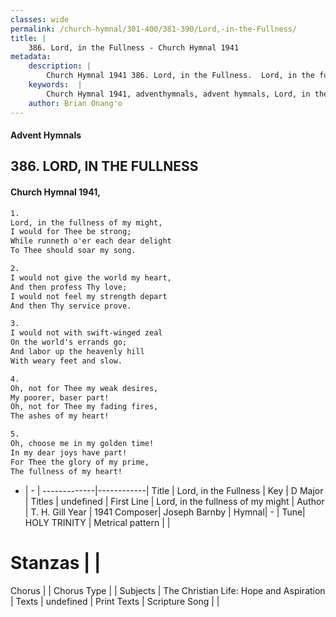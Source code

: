 ```yaml
---
classes: wide
permalink: /church-hymnal/301-400/381-390/Lord,-in-the-Fullness/
title: |
    386. Lord, in the Fullness - Church Hymnal 1941
metadata:
    description: |
        Church Hymnal 1941 386. Lord, in the Fullness.  Lord, in the fullness of my might,  I would for Thee be strong;  While runneth o'er each dear delight  To Thee should soar my song. 
    keywords:  |
        Church Hymnal 1941, adventhymnals, advent hymnals, Lord, in the Fullness, Lord, in the fullness of my might. 
    author: Brian Onang'o
---
```


#### Advent Hymnals
## 386. LORD, IN THE FULLNESS
####  Church Hymnal 1941,

```txt
1.
Lord, in the fullness of my might, 
I would for Thee be strong; 
While runneth o'er each dear delight 
To Thee should soar my song. 

2.
I would not give the world my heart, 
And then profess Thy love; 
I would not feel my strength depart 
And then Thy service prove. 

3.
I would not with swift-winged zeal 
On the world's errands go; 
And labor up the heavenly hill 
With weary feet and slow. 

4.
Oh, not for Thee my weak desires, 
My poorer, baser part! 
Oh, not for Thee my fading fires, 
The ashes of my heart! 

5.
Oh, choose me in my golden time! 
In my dear joys have part! 
For Thee the glory of my prime, 
The fullness of my heart!

```

- |   -  |
-------------|------------|
Title | Lord, in the Fullness |
Key | D Major |
Titles | undefined |
First Line | Lord, in the fullness of my might |
Author | T. H. Gill
Year | 1941
Composer| Joseph Barnby |
Hymnal|  - |
Tune| HOLY TRINITY |
Metrical pattern | |
# Stanzas |  |
Chorus |  |
Chorus Type |  |
Subjects | The Christian Life: Hope and Aspiration |
Texts | undefined |
Print Texts | 
Scripture Song |  |
    
